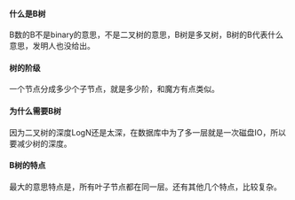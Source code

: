#### 什么是B树
B数的B不是binary的意思，不是二叉树的意思，B树是多叉树，B树的B代表什么意思，发明人也没给出。

#### 树的阶级
一个节点分成多少个子节点，就是多少阶，和魔方有点类似。

#### 为什么需要B树
因为二叉树的深度LogN还是太深，在数据库中为了多一层就是一次磁盘IO，所以要减少树的深度。

#### B树的特点
最大的意思特点是，所有叶子节点都在同一层。还有其他几个特点，比较复杂。
